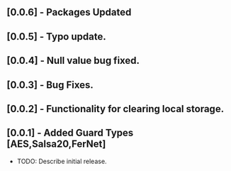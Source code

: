 ## [0.0.6] - Packages Updated

## [0.0.5] - Typo update.

## [0.0.4] - Null value bug fixed.

## [0.0.3] - Bug Fixes.

## [0.0.2] - Functionality for clearing local storage.

## [0.0.1] - Added Guard Types [AES,Salsa20,FerNet]

* TODO: Describe initial release.
